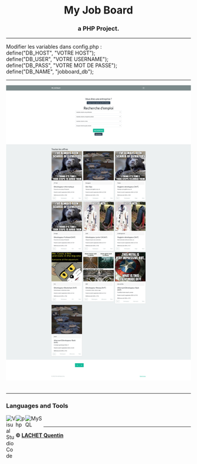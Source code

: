 <h1 align="center">My Job Board</h1>
<h3 align="center">a PHP Project.</h3>

---

Modifier les variables dans config.php :
<br/>
define("DB_HOST", "VOTRE HOST");
<br/>
define("DB_USER", "VOTRE USERNAME");
<br/>
define("DB_PASS", "VOTRE MOT DE PASSE");
<br/>
define("DB_NAME", "jobboard_db");

---

<p align="center">
<img alt="home" src="assets/home.png"/>
<br/>
<br/>
</p>

---

### Languages and Tools
<img align="left" alt="Visual Studio Code" width="26px" src="https://i.imgur.com/LwSdAlE.png" />
<img align="left" alt="php" width="26px" src="https://s1.qwant.com/thumbr/0x0/0/a/36cbd22be57a96cc4162a22d532e02875ccec6cdf2cc225425d5d7af287212/php-icon.png?u=https%3A%2F%2Ficons.iconarchive.com%2Ficons%2Fgraphics-vibe%2Fdeveloper%2F256%2Fphp-icon.png&q=0&b=1&p=0&a=0" />
<img align="left" alt="MySQL" width="50px" src="https://s2.qwant.com/thumbr/700x0/5/9/777cc820febb2cbfd39635eb409d3ec04ce5a3b8ac5c967490aa8364759119/1920px-Logo_MySQL.svg.png?u=https%3A%2F%2Fupload.wikimedia.org%2Fwikipedia%2Fde%2Fthumb%2F1%2F1f%2FLogo_MySQL.svg%2F1920px-Logo_MySQL.svg.png&q=0&b=1&p=0&a=0" />
<br/>

---

<p align="center">


**© [LACHET Quentin](https://github.com/lachetquentin)**
